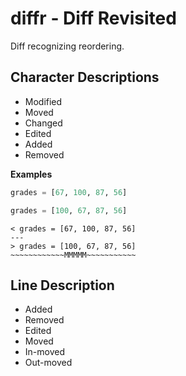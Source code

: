 # diffr - Diff Revisited

Diff recognizing reordering.

## Character Descriptions

* Modified
* Moved
* Changed
* Edited
* Added
* Removed

**Examples**

```py
grades = [67, 100, 87, 56]
```

```py
grades = [100, 67, 87, 56]
```

```
< grades = [67, 100, 87, 56]
---
> grades = [100, 67, 87, 56]
~~~~~~~~~~~~MMMMM~~~~~~~~~~~
```

## Line Description

* Added
* Removed
* Edited
* Moved
* In-moved
* Out-moved
